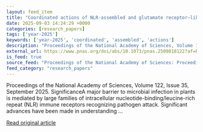 ```yaml
---
layout: feed_item
title: "Coordinated actions of NLR-assembled and glutamate receptor–like calcium channels in plant effector-triggered immunity"
date: 2025-09-03 14:24:29 +0000
categories: [research_papers]
tags: ['year-2025']
keywords: ['year-2025', 'coordinated', 'assembled', 'actions']
description: "Proceedings of the National Academy of Sciences, Volume 122, Issue 35, September 2025"
external_url: https://www.pnas.org/doi/abs/10.1073/pnas.2508018122?af=R
is_feed: true
source_feed: "Proceedings of the National Academy of Sciences: Proceedings of the National Academy of Sciences: Table of Contents"
feed_category: "research_papers"
---
```


Proceedings of the National Academy of Sciences, Volume 122, Issue 35, September 2025. SignificanceA major barrier to microbial infection in plants is mediated by large families of intracellular nucleotide-binding/leucine-rich repeat (NLR) immune receptors recognizing pathogen attack. Significant advances have been made in understanding ...

[Read original article](https://www.pnas.org/doi/abs/10.1073/pnas.2508018122?af=R)
